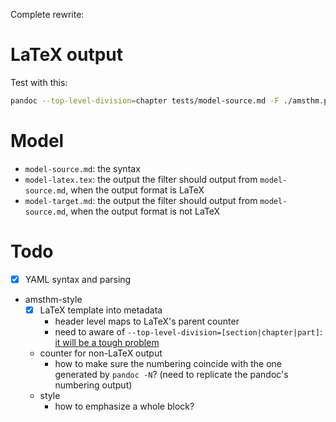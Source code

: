 Complete rewrite:

# LaTeX output

Test with this:

```bash
pandoc --top-level-division=chapter tests/model-source.md -F ./amsthm.py -o tests/model-source.pdf
```

# Model

- `model-source.md`: the syntax
- `model-latex.tex`: the output the filter should output from `model-source.md`, when the output format is LaTeX
- `model-target.md`: the output the filter should output from `model-source.md`, when the output format is not LaTeX

# Todo

- [x] YAML syntax and parsing
- amsthm-style
	- [x] LaTeX template into metadata
		- header level maps to LaTeX's parent counter
		- need to aware of `--top-level-division=[section|chapter|part]`: [it will be a tough problem](https://groups.google.com/d/msg/pandoc-discuss/pcPD5JthnWQ/5ENi-dGVCwAJ)
	- counter for non-LaTeX output
		- how to make sure the numbering coincide with the one generated by `pandoc -N`? (need to replicate the pandoc's numbering output)
	- style
		- how to emphasize a whole block?
